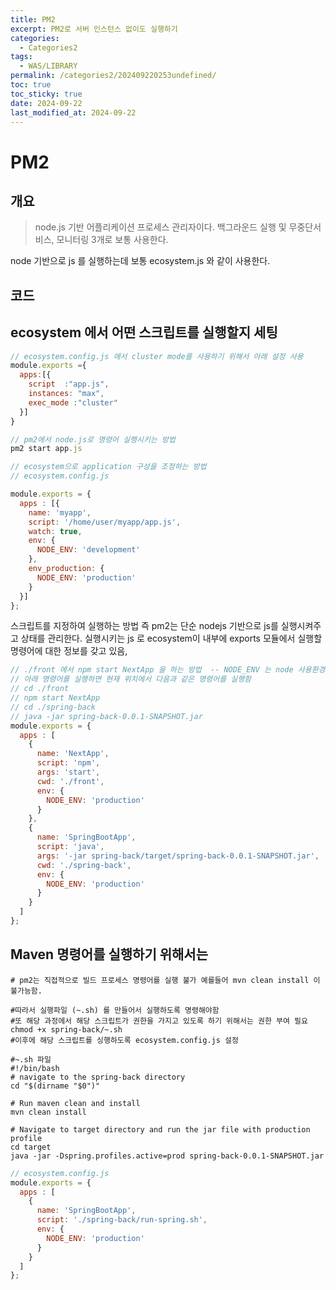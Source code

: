 ```yaml
---
title: PM2
excerpt: PM2로 서버 인스턴스 없이도 실행하기
categories:
  - Categories2
tags:
  - WAS/LIBRARY
permalink: /categories2/202409220253undefined/
toc: true
toc_sticky: true
date: 2024-09-22
last_modified_at: 2024-09-22
---
```

# PM2

## 개요
> node.js 기반 어플리케이션 프로세스 관리자이다. 백그라운드 실행 및 무중단서비스, 모니터링 3개로 보통 사용한다.


node 기반으로 js 를 실행하는데 보통 ecosystem.js 와 같이 사용한다.
## 코드

## ecosystem 에서 어떤 스크립트를 실행할지 세팅
```js
// ecosystem.config.js 에서 cluster mode를 사용하기 위해서 아래 설정 사용
module.exports ={
  apps:[{
    script  :"app.js",
    instances: "max",
    exec_mode :"cluster"
  }]
}
```


```js
// pm2에서 node.js로 명령어 실행시키는 방법
pm2 start app.js
```


```js
// ecosystem으로 application 구성을 조정하는 방법
// ecosystem.config.js

module.exports = {
  apps : [{
    name: 'myapp',
    script: '/home/user/myapp/app.js',
    watch: true,
    env: {
      NODE_ENV: 'development'
    },
    env_production: {
      NODE_ENV: 'production'
    }
  }]
};
```


스크립트를 지정하여 실행하는 방법 즉 pm2는 단순 nodejs 기반으로 js를 실행시켜주고 상태를 관리한다. 실행시키는 js 로 ecosystem이 내부에 exports 모듈에서 실행할 명령어에 대한 정보를 갖고 있음,

```js
// ./front 에서 npm start NextApp 을 하는 방법  -- NODE_ENV 는 node 사용환경에서만 영향
// 아래 명령어를 실행하면 현재 위치에서 다음과 같은 명령어를 실행함
// cd ./front
// npm start NextApp
// cd ./spring-back
// java -jar spring-back-0.0.1-SNAPSHOT.jar
module.exports = {
  apps : [
    {
      name: 'NextApp',
      script: 'npm',
      args: 'start',
      cwd: './front',
      env: {
        NODE_ENV: 'production'
      }
    },
    {
      name: 'SpringBootApp',
      script: 'java',
      args: '-jar spring-back/target/spring-back-0.0.1-SNAPSHOT.jar',
      cwd: './spring-back',
      env: {
        NODE_ENV: 'production'
      }
    }
  ]
};
```


## Maven 명령어를 실행하기 위해서는
```shell
# pm2는 직접적으로 빌드 프로세스 명령어를 실행 불가 예를들어 mvn clean install 이 불가능함.

#따라서 실행파일 (~.sh) 를 만들어서 실행하도록 명령해야함
#또 해당 과정에서 해당 스크립트가 권한을 가지고 있도록 하기 위해서는 권한 부여 필요
chmod +x spring-back/~.sh
#이후에 해당 스크립트를 싱행하도록 ecosystem.config.js 설정

#~.sh 파일
#!/bin/bash
# navigate to the spring-back directory
cd "$(dirname "$0")"

# Run maven clean and install
mvn clean install

# Navigate to target directory and run the jar file with production profile
cd target
java -jar -Dspring.profiles.active=prod spring-back-0.0.1-SNAPSHOT.jar

```

```js
// ecosystem.config.js
module.exports = {
  apps : [
    {
      name: 'SpringBootApp',
      script: './spring-back/run-spring.sh',
      env: {
        NODE_ENV: 'production'
      }
    }
  ]
};
```
